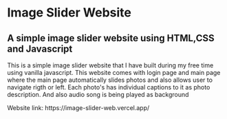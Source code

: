 <h1>Image Slider Website</h1>
<h2>A simple image slider website using HTML,CSS and Javascript</h2>
<p>This is a simple image slider website that I have built during my free time using vanilla javascript. This website comes with login page and main page where the main page automatically slides photos and also allows user to navigate rigth or left. Each photo's has individual captions to it as photo description. And also audio song is being played as background</p>
<p>Website link: https://image-slider-web.vercel.app/</p>
